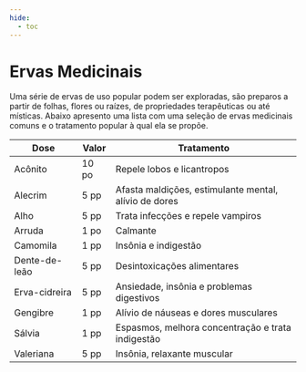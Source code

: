 ```yaml
---
hide:
  - toc
---
```


# Ervas Medicinais

Uma série de ervas de uso popular podem ser exploradas, são preparos a partir de folhas, flores ou raízes, de propriedades terapêuticas ou até místicas. Abaixo apresento uma lista com uma seleção de ervas medicinais comuns e o tratamento popular à qual ela se propõe.

| Dose          | Valor | Tratamento                                            |
| ------------- | ----- | ----------------------------------------------------- |
| Acônito       | 10 po | Repele lobos e licantropos                            |
| Alecrim       | 5 pp  | Afasta maldições, estimulante mental, alívio de dores |
| Alho          | 5 pp  | Trata infecções e repele vampiros                     |
| Arruda        | 1 po  | Calmante                                              |
| Camomila      | 1 pp  | Insônia e indigestão                                  |
| Dente-de-leão | 5 pp  | Desintoxicações alimentares                           |
| Erva-cidreira | 5 pp  | Ansiedade, insônia e problemas digestivos             |
| Gengibre      | 1 pp  | Alívio de náuseas e dores musculares                  |
| Sálvia        | 1 pp  | Espasmos, melhora concentração e trata indigestão     |
| Valeriana     | 5 pp  | Insônia, relaxante muscular                           |